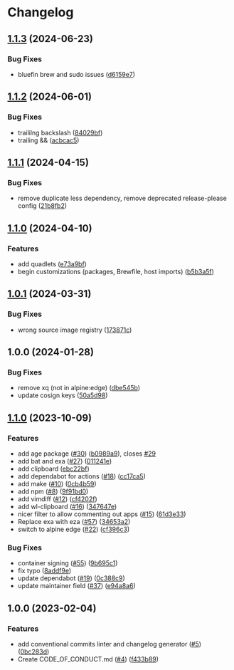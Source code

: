 # Changelog

## [1.1.3](https://github.com/michaelhaaf/boxkits/compare/v1.1.2...v1.1.3) (2024-06-23)


### Bug Fixes

* bluefin brew and sudo issues ([d6159e7](https://github.com/michaelhaaf/boxkits/commit/d6159e7c546d24fb2607cc3f24b4eeefcfdcd0f8))

## [1.1.2](https://github.com/michaelhaaf/boxkits/compare/v1.1.1...v1.1.2) (2024-06-01)


### Bug Fixes

* traililng backslash ([84029bf](https://github.com/michaelhaaf/boxkits/commit/84029bfc35f665e7fcbf9e45b1a631ef23c4132d))
* trailing && ([acbcac5](https://github.com/michaelhaaf/boxkits/commit/acbcac51e6b86e923e9371e2ab056ebdd1a94c30))

## [1.1.1](https://github.com/michaelhaaf/boxkits/compare/v1.1.0...v1.1.1) (2024-04-15)


### Bug Fixes

* remove duplicate less dependency, remove deprecated release-please config ([21b8fb2](https://github.com/michaelhaaf/boxkits/commit/21b8fb2902164063ce46f1af26ad3e32870fc715))

## [1.1.0](https://github.com/michaelhaaf/boxkits/compare/v1.0.1...v1.1.0) (2024-04-10)


### Features

* add quadlets ([e73a9bf](https://github.com/michaelhaaf/boxkits/commit/e73a9bf55e20378be9a6ede97b0689f1d2a3cb7e))
* begin customizations (packages, Brewfile, host imports) ([b5b3a5f](https://github.com/michaelhaaf/boxkits/commit/b5b3a5fc076d388b988b9894fec0ff11eb844275))

## [1.0.1](https://github.com/michaelhaaf/boxkits/compare/v1.0.0...v1.0.1) (2024-03-31)


### Bug Fixes

* wrong source image registry ([173871c](https://github.com/michaelhaaf/boxkits/commit/173871c86bed945ab7e6be1afdfecf9b3771fd88))

## 1.0.0 (2024-01-28)


### Bug Fixes

* remove xq (not in alpine:edge) ([dbe545b](https://github.com/michaelhaaf/ublue-cli/commit/dbe545bee9ce255af85645223c8c2dab5d4c3122))
* update cosign keys ([50a5d98](https://github.com/michaelhaaf/ublue-cli/commit/50a5d984637c42985f9f22ff185724bbf4ad512b))

## [1.1.0](https://github.com/ublue-os/boxkit/compare/v1.0.0...v1.1.0) (2023-10-09)


### Features

* add age package ([#30](https://github.com/ublue-os/boxkit/issues/30)) ([b0989a9](https://github.com/ublue-os/boxkit/commit/b0989a9f791771999c105122b64cbf8687574650)), closes [#29](https://github.com/ublue-os/boxkit/issues/29)
* add bat and exa ([#27](https://github.com/ublue-os/boxkit/issues/27)) ([011241e](https://github.com/ublue-os/boxkit/commit/011241e4ac1fdee5f3fbe8b8321e44ba8a0cb561))
* add clipboard ([ebc22bf](https://github.com/ublue-os/boxkit/commit/ebc22bf72a10043ebec55c285dfe5274f1378cc5))
* add dependabot for actions ([#18](https://github.com/ublue-os/boxkit/issues/18)) ([cc17ca5](https://github.com/ublue-os/boxkit/commit/cc17ca5202c1777d5e64799b00cb235b72027e24))
* add make ([#10](https://github.com/ublue-os/boxkit/issues/10)) ([0cb4b59](https://github.com/ublue-os/boxkit/commit/0cb4b59cdd98c47d2f6bfa21f801b99b045d5e40))
* add npm ([#8](https://github.com/ublue-os/boxkit/issues/8)) ([9f91bd0](https://github.com/ublue-os/boxkit/commit/9f91bd09272617c7b9203014222353265dc24947))
* add vimdiff ([#12](https://github.com/ublue-os/boxkit/issues/12)) ([cf4202f](https://github.com/ublue-os/boxkit/commit/cf4202f76752561d9b926c81933342a119e8a258))
* add wl-clipboard ([#16](https://github.com/ublue-os/boxkit/issues/16)) ([347647e](https://github.com/ublue-os/boxkit/commit/347647ea7f9f7bdb3b42d2a565df866f027a7ade))
* nicer filter to allow commenting out apps ([#15](https://github.com/ublue-os/boxkit/issues/15)) ([61d3e33](https://github.com/ublue-os/boxkit/commit/61d3e330beb9c2a8bd557ef3872aa6595c76b1b2))
* Replace exa with eza ([#57](https://github.com/ublue-os/boxkit/issues/57)) ([34653a2](https://github.com/ublue-os/boxkit/commit/34653a2dde5b4e1cf895a2d65fc9168e064fa224))
* switch to alpine edge ([#22](https://github.com/ublue-os/boxkit/issues/22)) ([cf396c3](https://github.com/ublue-os/boxkit/commit/cf396c369ae8d8bb052df9b0c39d392f61b909ba))


### Bug Fixes

* container signing ([#55](https://github.com/ublue-os/boxkit/issues/55)) ([9b695c1](https://github.com/ublue-os/boxkit/commit/9b695c1a21a94e7b6a40f5175408b8fc650e9413))
* fix typo ([8addf9e](https://github.com/ublue-os/boxkit/commit/8addf9e4499a83b2b9b591e9808470f3e3f6a46e))
* update dependabot ([#19](https://github.com/ublue-os/boxkit/issues/19)) ([0c388c9](https://github.com/ublue-os/boxkit/commit/0c388c958985cdc7d3c2d3de5d6d58de09472edf))
* update maintainer field ([#37](https://github.com/ublue-os/boxkit/issues/37)) ([e94a8a6](https://github.com/ublue-os/boxkit/commit/e94a8a69c34f5692514ebcc8c3ac21e2f33aa947))

## 1.0.0 (2023-02-04)


### Features

* add conventional commits linter and changelog generator ([#5](https://github.com/ublue-os/boxkit/issues/5)) ([0bc283d](https://github.com/ublue-os/boxkit/commit/0bc283d271878071ef50a413bab48f3bfc1ab312))
* Create CODE_OF_CONDUCT.md ([#4](https://github.com/ublue-os/boxkit/issues/4)) ([f433b89](https://github.com/ublue-os/boxkit/commit/f433b89a1ed125c6c0a251c1eec60525cfe35820))
